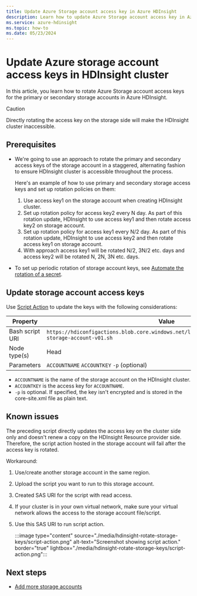 ```yaml
---
title: Update Azure Storage account access key in Azure HDInsight 
description: Learn how to update Azure Storage account access key in Azure HDInsight cluster.
ms.service: azure-hdinsight
ms.topic: how-to
ms.date: 05/23/2024
---
```


# Update Azure storage account access keys in HDInsight cluster

In this article, you learn how to rotate Azure Storage account access keys for the primary or secondary storage accounts in Azure HDInsight.

>[!CAUTION]
> Directly rotating the access key on the storage side will make the HDInsight cluster inaccessible.

## Prerequisites

* We're going to use an approach to rotate the primary and secondary access keys of the storage account in a staggered, alternating fashion to ensure HDInsight cluster is accessible throughout the process.

    Here's an example of how to use primary and secondary storage access keys and set up rotation policies on them:
    1. Use access key1 on the storage account when creating HDInsight cluster.
    1. Set up rotation policy for access key2 every N day. As part of this rotation update, HDInsight to use access key1 and then rotate access key2 on storage account.
    1. Set up rotation policy for access key1 every N/2 day. As part of this rotation update, HDInsight to use access key2 and then rotate access key1 on storage account.
    1. With approach access key1 will be rotated N/2, 3N/2 etc. days and access key2 will be rotated N, 2N, 3N etc. days.

* To set up periodic rotation of storage account keys, see [Automate the rotation of a secret](/azure/key-vault/secrets/tutorial-rotation-dual).

## Update storage account access keys

Use [Script Action](hdinsight-hadoop-customize-cluster-linux.md#script-action-to-a-running-cluster) to update the keys with the following considerations:

|Property | Value |
|---|---|
|Bash script URI|`https://hdiconfigactions.blob.core.windows.net/linuxaddstorageaccountv01/update-storage-account-v01.sh`|
|Node type(s)|Head|
|Parameters|`ACCOUNTNAME` `ACCOUNTKEY` `-p` (optional)|

* `ACCOUNTNAME` is the name of the storage account on the HDInsight cluster.
* `ACCOUNTKEY` is the access key for `ACCOUNTNAME`.
* `-p` is optional. If specified, the key isn't encrypted and is stored in the core-site.xml file as plain text.

## Known issues

The preceding script directly updates the access key on the cluster side only and doesn't renew a copy on the HDInsight Resource provider side. Therefore, the script action hosted in the storage account will fail after the access key is rotated.

Workaround:

1. Use/create another storage account in the same region.
1. Upload the script you want to run to this storage account.
1. Created SAS URI for the script with read access.
1. If your cluster is in your own virtual network, make sure your virtual network allows the access to the storage account file/script.
1. Use this SAS URI to run script action.

   :::image type="content" source="./media/hdinsight-rotate-storage-keys/script-action.png" alt-text="Screenshot showing script action." border="true" lightbox="./media/hdinsight-rotate-storage-keys/script-action.png":::

## Next steps

* [Add more storage accounts](hdinsight-hadoop-add-storage.md)
